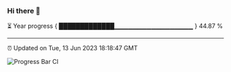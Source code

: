 ### Hi there 👋

⏳ Year progress { █████████████▁▁▁▁▁▁▁▁▁▁▁▁▁▁▁▁▁ } 44.87 %

---

⏰ Updated on Tue, 13 Jun 2023 18:18:47 GMT

![Progress Bar CI](https://github.com/liununu/liununu/workflows/Progress%20Bar%20CI/badge.svg)
